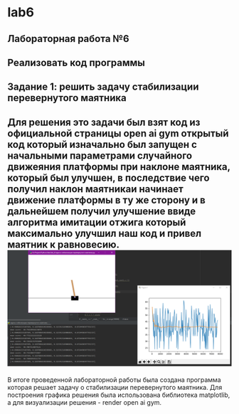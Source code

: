 # lab6
Лабораторная работа №6
---------
Реализовать код программы
---------
Задание 1: решить задачу стабилизации перевернутого маятника
---------
Для решения это задачи был взят код из официальной страницы open ai gym открытый код который изначально был запущен с начальными параметрами случайного движеяния платформы при наклоне маятника, который был улучшен, в последствие чего получил наклон маятникаи начинает движение платформы в ту же сторону и в дальнейшем получил улучшение ввиде алгоритма имитации отжига который максимально улучшил наш код и привел маятник к равновесию.
![Image alt](https://github.com/mintford/lab6/blob/master/lab_6/Screenshots/Снимок3.PNG)
---------
В итоге проведенной лабораторной работы была создана программа которая решает задачу о стабилизации перевернутого маятника. Для построения графика решения была использована библиотека matplotlib, а для визуализации решения - render open ai gym.

